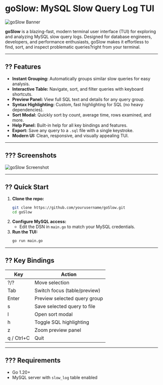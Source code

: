# goSlow: MySQL Slow Query Log TUI

![goSlow Banner](https://img.shields.io/badge/TUI-Go-blue?style=flat-square)

**goSlow** is a blazing-fast, modern terminal user interface (TUI) for exploring and analyzing MySQL slow query logs. Designed for database engineers, developers, and performance enthusiasts, goSlow makes it effortless to find, sort, and inspect problematic queries?right from your terminal.

---

## ?? Features

- **Instant Grouping:** Automatically groups similar slow queries for easy analysis.
- **Interactive Table:** Navigate, sort, and filter queries with keyboard shortcuts.
- **Preview Panel:** View full SQL text and details for any query group.
- **Syntax Highlighting:** Custom, fast highlighting for SQL (no heavy dependencies).
- **Sort Modal:** Quickly sort by count, average time, rows examined, and more.
- **Help Panel:** Built-in help for all key bindings and features.
- **Export:** Save any query to a `.sql` file with a single keystroke.
- **Modern UI:** Clean, responsive, and visually appealing TUI.

---

## ??? Screenshots

![goSlow Screenshot](...)

---

## ?? Quick Start

1. **Clone the repo:**
   ```sh
   git clone https://github.com/yourusername/goSlow.git
   cd goSlow
   ```
2. **Configure MySQL access:**
   - Edit the DSN in `main.go` to match your MySQL credentials.
3. **Run the TUI:**
   ```sh
   go run main.go
   ```

---

## ?? Key Bindings

| Key         | Action                                 |
|-------------|----------------------------------------|
| ?/?         | Move selection                         |
| Tab         | Switch focus (table/preview)           |
| Enter       | Preview selected query group           |
| s           | Save selected query to file            |
| l           | Open sort modal                        |
| h           | Toggle SQL highlighting                |
| z           | Zoom preview panel                     |
| q / Ctrl+C  | Quit                                   |

---

## ??? Requirements
- Go 1.20+
- MySQL server with `slow_log` table enabled
